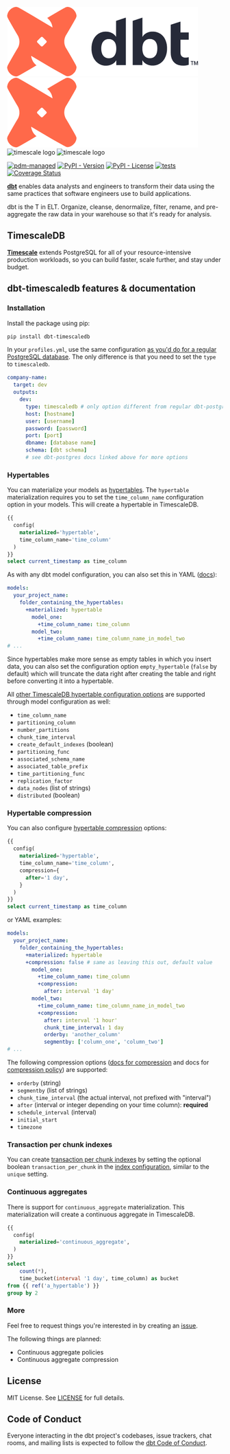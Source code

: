 ![dbt logo](https://raw.githubusercontent.com/sdebruyn/dbt-timescaledb/main/assets/dbt-signature_tm.png#gh-light-mode-only)
![dbt logo](https://raw.githubusercontent.com/sdebruyn/dbt-timescaledb/main/assets/dbt-signature_tm_light.png#gh-dark-mode-only)
![timescale logo](https://www.timescale.com/static/ada2f38ead4be42ee298825fd543f66e/Timescale-Logo-Black-SVG.svg#gh-light-mode-only)
![timescale logo](https://www.timescale.com/static/516782923da3e393d5c343c9a52d74d4/Timescale-Logo-Primary-SVG.svg#gh-dark-mode-only)

[![pdm-managed](https://img.shields.io/badge/pdm-managed-blueviolet)](https://pdm-project.org)
[![PyPI - Version](https://img.shields.io/pypi/v/dbt-timescaledb)](https://pypi.org/project/dbt-timescaledb/)
[![PyPI - License](https://img.shields.io/pypi/l/dbt-timescaledb)](https://github.com/sdebruyn/dbt-timescaledb/blob/main/LICENSE)
[![tests](https://github.com/sdebruyn/dbt-timescaledb/actions/workflows/test.yml/badge.svg)](https://github.com/sdebruyn/dbt-timescaledb/actions/workflows/test.yml)
[![Coverage Status](https://coveralls.io/repos/github/sdebruyn/dbt-timescaledb/badge.svg?branch=main)](https://coveralls.io/github/sdebruyn/dbt-timescaledb?branch=main)

**[dbt](https://www.getdbt.com/)** enables data analysts and engineers to transform their data using the same practices that software engineers use to build applications.

dbt is the T in ELT. Organize, cleanse, denormalize, filter, rename, and pre-aggregate the raw data in your warehouse so that it's ready for analysis.

## TimescaleDB

**[Timescale](https://www.timescale.com/)** extends PostgreSQL for all of your resource-intensive production workloads, so you can build faster, scale further, and stay under budget.

## dbt-timescaledb features & documentation

### Installation

Install the package using pip:

```bash
pip install dbt-timescaledb
```

In your `profiles.yml`, use the same configuration [as you'd do for a regular PostgreSQL database](https://docs.getdbt.com/docs/core/connect-data-platform/postgres-setup#profile-configuration). The only difference is that you need to set the `type` to `timescaledb`.

```yaml
company-name:
  target: dev
  outputs:
    dev:
      type: timescaledb # only option different from regular dbt-postgres
      host: [hostname]
      user: [username]
      password: [password]
      port: [port]
      dbname: [database name]
      schema: [dbt schema]
      # see dbt-postgres docs linked above for more options
```

### Hypertables

You can materialize your models as [hypertables](https://docs.timescale.com/use-timescale/latest/hypertables/about-hypertables/). The `hypertable` materialization requires you to set the `time_column_name` configuration option in your models. This will create a hypertable in TimescaleDB.

```sql
{{
  config(
    materialized='hypertable',
    time_column_name='time_column'
  )
}}
select current_timestamp as time_column
```

As with any dbt model configuration, you can also set this in YAML ([docs](https://docs.getdbt.com/reference/model-configs)):

```yaml
models:
  your_project_name:
    folder_containing_the_hypertables:
      +materialized: hypertable
        model_one:
          +time_column_name: time_column
        model_two:
          +time_column_name: time_column_name_in_model_two
# ...
```

Since hypertables make more sense as empty tables in which you insert data, you can also set the configuration option `empty_hypertable` (`false` by default) which will truncate the data right after creating the table and right before converting it into a hypertable.

All [other TimescaleDB hypertable configuration options](https://docs.timescale.com/api/latest/hypertable/create_hypertable/#optional-arguments) are supported through model configuration as well:

* `time_column_name`
* `partitioning_column`
* `number_partitions`
* `chunk_time_interval`
* `create_default_indexes` (boolean)
* `partitioning_func`
* `associated_schema_name`
* `associated_table_prefix`
* `time_partitioning_func`
* `replication_factor`
* `data_nodes` (list of strings)
* `distributed` (boolean)

### Hypertable compression

You can also configure [hypertable compression](https://docs.timescale.com/use-timescale/latest/compression/about-compression/) options:

```sql
{{
  config(
    materialized='hypertable',
    time_column_name='time_column',
    compression={
      after='1 day',
    }
  )
}}
select current_timestamp as time_column
```

or YAML examples:

```yaml
models:
  your_project_name:
    folder_containing_the_hypertables:
      +materialized: hypertable
      +compression: false # same as leaving this out, default value
        model_one:
          +time_column_name: time_column
          +compression:
            after: interval '1 day'
        model_two:
          +time_column_name: time_column_name_in_model_two
          +compression:
            after: interval '1 hour'
            chunk_time_interval: 1 day
            orderby: 'another_column'
            segmentby: ['column_one', 'column_two']
# ...
```

The following compression options ([docs for compression](https://docs.timescale.com/api/latest/compression/alter_table_compression/) and docs for [compression policy](https://docs.timescale.com/api/latest/compression/add_compression_policy/#add_compression_policy)) are supported:

* `orderby` (string)
* `segmentby` (list of strings)
* `chunk_time_interval` (the actual interval, not prefixed with "interval")
* `after` (interval or integer depending on your time column): **required**
* `schedule_interval` (interval)
* `initial_start`
* `timezone`

### Transaction per chunk indexes

You can create [transaction per chunk indexes](https://docs.timescale.com/api/latest/hypertable/create_index/) by setting the optional boolean `transaction_per_chunk` in the [index configuration](https://docs.getdbt.com/reference/resource-configs/postgres-configs#indexes), similar to the `unique` setting.

### Continuous aggregates

There is support for `continuous_aggregate` materialization. This materialization will create a continuous aggregate in TimescaleDB.

```sql
{{
  config(
    materialized='continuous_aggregate',
  )
}}
select
    count(*),
    time_bucket(interval '1 day', time_column) as bucket
from {{ ref('a_hypertable') }}
group by 2
```

### More

Feel free to request things you're interested in by creating an [issue](https://github.com/sdebruyn/dbt-timescaledb/issues).

The following things are planned:

* Continuous aggregate policies
* Continuous aggregate compression

## License

MIT License. See [LICENSE](https://dbt-timescaledb.debruyn.dev/license/) for full details.

## Code of Conduct

Everyone interacting in the dbt project's codebases, issue trackers, chat rooms, and mailing lists is expected to follow the [dbt Code of Conduct](https://community.getdbt.com/code-of-conduct).
